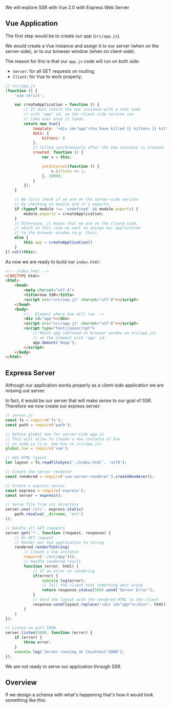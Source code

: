 We will explore SSR with Vue 2.0 with Express Web Server

## Vue Application

The first step would be to create our app (`src/app.js`).

We would create a Vue instance and assign it to our server (when on the server-side),
or to our browser window (when on client-side).

The reason for this is that our `app.js` code will run on both side:
* `Server`: for all GET requests on routing;
* `Client`: for Vue to work properly;

```js
// src/app.js
(function () {
    'use strict';

    var createApplication = function () {
        // It must return the Vue instance with a root node
        // with "app" id, so the client-side version can
        // take over once it loads.
        return new Vue({
            template: '<div id="app">You have killed {{ kittens }} kittens!</div>',
            data: {
                kittens: 0
            },
            // Called synchronously after the Vue instance is created
            created: function () {
                var v = this;

                setInterval(function () {
                    v.kittens += 1;
                }, 1000);
            }
        });
    }

    // We first check if we are on the server-side version
    // by checking on module and it's exports.
    if (typeof module !== 'undefined' && module.exports) {
        module.exports = createApplication;
    }
    // Otherwise, it means that we are on the cliend-side,
    // which in this case we want to assign our application
    // to the browser window (e.g. this).
    else {
        this.app = createApplication()
    }
}).call(this);
```

As now we are ready to build our `index.html`:

```html
<!-- index.html -->
<!DOCTYPE html>
<html>
    <head>
        <meta charset="utf-8">
        <title>Vue SSR</title>
        <script src="src/vue.js" charset="utf-8"></script>
    </head>
    <body>
        <!-- Element where Vue will run -->
        <div id="app"></div>
        <script src="src/app.js" charset="utf-8"></script>
        <script type="text/javascript">
            // Mount app (defined on browser window on src/app.js)
            // on the element with 'app' id.
            app.$mount('#app');
        </script>
    </body>
</html>
```

## Express Server

Although our application works properly as a client-side application
we are missing out server.

In fact, it would be our server that will make sense to our goal of SSR.
Therefore we now create our express server:

```js
// server.js
const fs = require('fs');
const path = require('path');

// Define global Vue for server-side app.js
// This will allow to create a new instance of Vue
// on node.js (i.e. new Vue on src/app.js).
global.Vue = require('vue');

// Get HTML layout
let layout = fs.readFileSync('./index.html', 'utf8');

// Create the server renderer
const rendered = require('vue-server-renderer').createRenderer();

// Create a express server
const express = require('express');
const server = express();

// Serve file from src directory
server.use('/src', express.static(
    path.resolve(__dirname, 'src')
));

// Handle all GET requests
server.get('*', function (request, response) {
    // On GET request
    // Render our Vue application to string
    rendered.renderToString(
        // Create a Vue instance
        require('./src/app')(),
        // Handle rendered result
        function (error, html) {
            // If an error on rendering
            if(error) {
                console.log(error);
                // Tell the client that something went wrong
                return response.status(500).send('Server Error');
            }
            // Send the layout with the rendered HTML to the client
            response.send(layout.replace('<div id="app"></div>', html));
        }
    )
});

// Listen on port 5000
server.listen(5000, function (error) {
    if (error) {
        throw error;
    }
    console.log('Server running at localhost:5000');
});
```

We are not ready to serve our application through SSR.

## Overview

If we design a schema with what's happening that's how it would look something like this:
